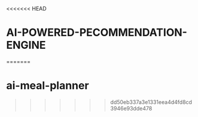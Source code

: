 <<<<<<< HEAD
# AI-POWERED-PECOMMENDATION-ENGINE
=======
# ai-meal-planner
>>>>>>> dd50eb337a3e1331eea4d4fd8cd3946e93dde478
